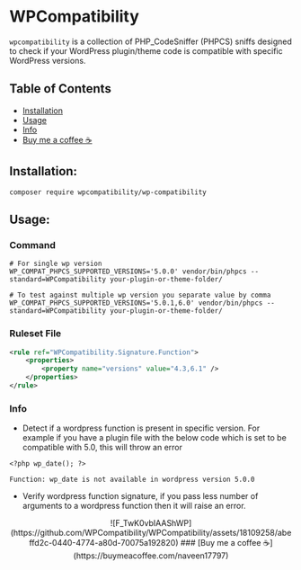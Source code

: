 # WPCompatibility

`wpcompatibility` is a collection of PHP_CodeSniffer (PHPCS) sniffs designed to check if your WordPress plugin/theme code is compatible with specific WordPress versions.

## Table of Contents

- [Installation](#installation)
- [Usage](#usage)
- [Info](#Info)
- [Buy me a coffee ☕](https://buymeacoffee.com/naveen17797)

## Installation:
```shell
composer require wpcompatibility/wp-compatibility 
```

## Usage:

### Command
```shell
# For single wp version
WP_COMPAT_PHPCS_SUPPORTED_VERSIONS='5.0.0' vendor/bin/phpcs --standard=WPCompatibility your-plugin-or-theme-folder/

# To test against multiple wp version you separate value by comma
WP_COMPAT_PHPCS_SUPPORTED_VERSIONS='5.0.1,6.0' vendor/bin/phpcs --standard=WPCompatibility your-plugin-or-theme-folder/
```

### Ruleset File
```xml
<rule ref="WPCompatibility.Signature.Function">
    <properties>
        <property name="versions" value="4.3,6.1" />
    </properties>
</rule>
```
### Info
- Detect if a wordpress function is present in specific version. For example if you
have a plugin file with the below code which is set to be compatible with 5.0, this will
throw an error
```injectablephp
<?php wp_date(); ?>
```
```injectablephp
Function: wp_date is not available in wordpress version 5.0.0
```
- Verify wordpress function signature, if you pass less number of arguments to a wordpress function then it will raise an error.      

<p align="center">
![F_TwK0vbIAAShWP](https://github.com/WPCompatibility/WPCompatibility/assets/18109258/abeffd2c-0440-4774-a80d-70075a192820)
### [Buy me a coffee ☕](https://buymeacoffee.com/naveen17797)
</p>